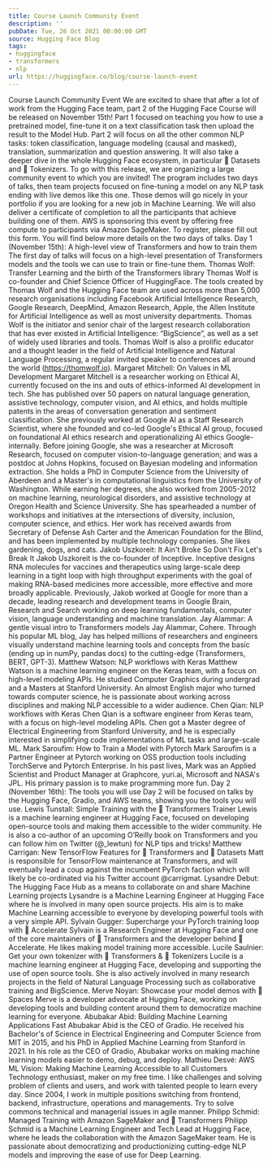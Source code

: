 ```yaml
---
title: Course Launch Community Event
description: ''
pubDate: Tue, 26 Oct 2021 00:00:00 GMT
source: Hugging Face Blog
tags:
- huggingface
- transformers
- nlp
url: https://huggingface.co/blog/course-launch-event
---
```


Course Launch Community Event
We are excited to share that after a lot of work from the Hugging Face team, part 2 of the Hugging Face Course will be released on November 15th! Part 1 focused on teaching you how to use a pretrained model, fine-tune it on a text classification task then upload the result to the Model Hub. Part 2 will focus on all the other common NLP tasks: token classification, language modeling (causal and masked), translation, summarization and question answering. It will also take a deeper dive in the whole Hugging Face ecosystem, in particular 🤗 Datasets and 🤗 Tokenizers.
To go with this release, we are organizing a large community event to which you are invited! The program includes two days of talks, then team projects focused on fine-tuning a model on any NLP task ending with live demos like this one. Those demos will go nicely in your portfolio if you are looking for a new job in Machine Learning. We will also deliver a certificate of completion to all the participants that achieve building one of them.
AWS is sponsoring this event by offering free compute to participants via Amazon SageMaker.
To register, please fill out this form. You will find below more details on the two days of talks.
Day 1 (November 15th): A high-level view of Transformers and how to train them
The first day of talks will focus on a high-level presentation of Transformers models and the tools we can use to train or fine-tune them.
Thomas Wolf: Transfer Learning and the birth of the Transformers library
Thomas Wolf is co-founder and Chief Science Officer of HuggingFace. The tools created by Thomas Wolf and the Hugging Face team are used across more than 5,000 research organisations including Facebook Artificial Intelligence Research, Google Research, DeepMind, Amazon Research, Apple, the Allen Institute for Artificial Intelligence as well as most university departments. Thomas Wolf is the initiator and senior chair of the largest research collaboration that has ever existed in Artificial Intelligence: “BigScience”, as well as a set of widely used libraries and tools. Thomas Wolf is also a prolific educator and a thought leader in the field of Artificial Intelligence and Natural Language Processing, a regular invited speaker to conferences all around the world (https://thomwolf.io).
Margaret Mitchell: On Values in ML Development
Margaret Mitchell is a researcher working on Ethical AI, currently focused on the ins and outs of ethics-informed AI development in tech. She has published over 50 papers on natural language generation, assistive technology, computer vision, and AI ethics, and holds multiple patents in the areas of conversation generation and sentiment classification. She previously worked at Google AI as a Staff Research Scientist, where she founded and co-led Google's Ethical AI group, focused on foundational AI ethics research and operationalizing AI ethics Google-internally. Before joining Google, she was a researcher at Microsoft Research, focused on computer vision-to-language generation; and was a postdoc at Johns Hopkins, focused on Bayesian modeling and information extraction. She holds a PhD in Computer Science from the University of Aberdeen and a Master's in computational linguistics from the University of Washington. While earning her degrees, she also worked from 2005-2012 on machine learning, neurological disorders, and assistive technology at Oregon Health and Science University. She has spearheaded a number of workshops and initiatives at the intersections of diversity, inclusion, computer science, and ethics. Her work has received awards from Secretary of Defense Ash Carter and the American Foundation for the Blind, and has been implemented by multiple technology companies. She likes gardening, dogs, and cats.
Jakob Uszkoreit: It Ain't Broke So Don't Fix Let's Break It
Jakob Uszkoreit is the co-founder of Inceptive. Inceptive designs RNA molecules for vaccines and therapeutics using large-scale deep learning in a tight loop with high throughput experiments with the goal of making RNA-based medicines more accessible, more effective and more broadly applicable. Previously, Jakob worked at Google for more than a decade, leading research and development teams in Google Brain, Research and Search working on deep learning fundamentals, computer vision, language understanding and machine translation.
Jay Alammar: A gentle visual intro to Transformers models
Jay Alammar, Cohere. Through his popular ML blog, Jay has helped millions of researchers and engineers visually understand machine learning tools and concepts from the basic (ending up in numPy, pandas docs) to the cutting-edge (Transformers, BERT, GPT-3).
Matthew Watson: NLP workflows with Keras
Matthew Watson is a machine learning engineer on the Keras team, with a focus on high-level modeling APIs. He studied Computer Graphics during undergrad and a Masters at Stanford University. An almost English major who turned towards computer science, he is passionate about working across disciplines and making NLP accessible to a wider audience.
Chen Qian: NLP workflows with Keras
Chen Qian is a software engineer from Keras team, with a focus on high-level modeling APIs. Chen got a Master degree of Electrical Engineering from Stanford University, and he is especially interested in simplifying code implementations of ML tasks and large-scale ML.
Mark Saroufim: How to Train a Model with Pytorch
Mark Saroufim is a Partner Engineer at Pytorch working on OSS production tools including TorchServe and Pytorch Enterprise. In his past lives, Mark was an Applied Scientist and Product Manager at Graphcore, yuri.ai, Microsoft and NASA's JPL. His primary passion is to make programming more fun.
Day 2 (November 16th): The tools you will use
Day 2 will be focused on talks by the Hugging Face, Gradio, and AWS teams, showing you the tools you will use.
Lewis Tunstall: Simple Training with the 🤗 Transformers Trainer
Lewis is a machine learning engineer at Hugging Face, focused on developing open-source tools and making them accessible to the wider community. He is also a co-author of an upcoming O’Reilly book on Transformers and you can follow him on Twitter (@_lewtun) for NLP tips and tricks!
Matthew Carrigan: New TensorFlow Features for 🤗 Transformers and 🤗 Datasets
Matt is responsible for TensorFlow maintenance at Transformers, and will eventually lead a coup against the incumbent PyTorch faction which will likely be co-ordinated via his Twitter account @carrigmat.
Lysandre Debut: The Hugging Face Hub as a means to collaborate on and share Machine Learning projects
Lysandre is a Machine Learning Engineer at Hugging Face where he is involved in many open source projects. His aim is to make Machine Learning accessible to everyone by developing powerful tools with a very simple API.
Sylvain Gugger: Supercharge your PyTorch training loop with 🤗 Accelerate
Sylvain is a Research Engineer at Hugging Face and one of the core maintainers of 🤗 Transformers and the developer behind 🤗 Accelerate. He likes making model training more accessible.
Lucile Saulnier: Get your own tokenizer with 🤗 Transformers & 🤗 Tokenizers
Lucile is a machine learning engineer at Hugging Face, developing and supporting the use of open source tools. She is also actively involved in many research projects in the field of Natural Language Processing such as collaborative training and BigScience.
Merve Noyan: Showcase your model demos with 🤗 Spaces
Merve is a developer advocate at Hugging Face, working on developing tools and building content around them to democratize machine learning for everyone.
Abubakar Abid: Building Machine Learning Applications Fast
Abubakar Abid is the CEO of Gradio. He received his Bachelor's of Science in Electrical Engineering and Computer Science from MIT in 2015, and his PhD in Applied Machine Learning from Stanford in 2021. In his role as the CEO of Gradio, Abubakar works on making machine learning models easier to demo, debug, and deploy.
Mathieu Desvé: AWS ML Vision: Making Machine Learning Accessible to all Customers
Technology enthusiast, maker on my free time. I like challenges and solving problem of clients and users, and work with talented people to learn every day. Since 2004, I work in multiple positions switching from frontend, backend, infrastructure, operations and managements. Try to solve commons technical and managerial issues in agile manner.
Philipp Schmid: Managed Training with Amazon SageMaker and 🤗 Transformers
Philipp Schmid is a Machine Learning Engineer and Tech Lead at Hugging Face, where he leads the collaboration with the Amazon SageMaker team. He is passionate about democratizing and productionizing cutting-edge NLP models and improving the ease of use for Deep Learning.